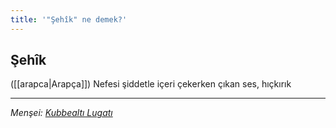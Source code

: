```yaml
---
title: '"Şehîk" ne demek?'
---
```


## Şehîk
([[arapca|Arapça]]) Nefesi şiddetle içeri çekerken çıkan ses, hıçkırık

---
*Menşei: [Kubbealtı Lugatı](https://www.lugatim.com/s/Şehîk)*